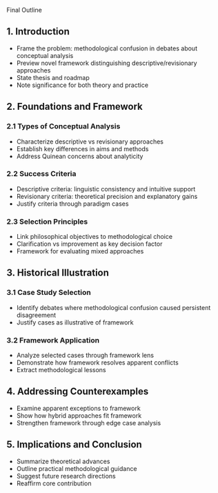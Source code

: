 Final Outline

## 1. Introduction
- Frame the problem: methodological confusion in debates about conceptual analysis
- Preview novel framework distinguishing descriptive/revisionary approaches
- State thesis and roadmap
- Note significance for both theory and practice

## 2. Foundations and Framework
### 2.1 Types of Conceptual Analysis
- Characterize descriptive vs revisionary approaches
- Establish key differences in aims and methods
- Address Quinean concerns about analyticity

### 2.2 Success Criteria
- Descriptive criteria: linguistic consistency and intuitive support
- Revisionary criteria: theoretical precision and explanatory gains
- Justify criteria through paradigm cases

### 2.3 Selection Principles
- Link philosophical objectives to methodological choice
- Clarification vs improvement as key decision factor
- Framework for evaluating mixed approaches

## 3. Historical Illustration
### 3.1 Case Study Selection
- Identify debates where methodological confusion caused persistent disagreement
- Justify cases as illustrative of framework

### 3.2 Framework Application
- Analyze selected cases through framework lens
- Demonstrate how framework resolves apparent conflicts
- Extract methodological lessons

## 4. Addressing Counterexamples
- Examine apparent exceptions to framework
- Show how hybrid approaches fit framework
- Strengthen framework through edge case analysis

## 5. Implications and Conclusion
- Summarize theoretical advances
- Outline practical methodological guidance
- Suggest future research directions
- Reaffirm core contribution